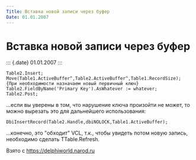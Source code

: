 ```yaml
---
Title: Вставка новой записи через буфер
Date: 01.01.2007
---
```



Вставка новой записи через буфер
================================

::: {.date}
01.01.2007
:::

    Table2.Insert;
    Move(Table1.ActiveBuffer^,Table2.ActiveBuffer^,Table1.RecordSize);
    {При необходимости назначаем новый первичный ключ}
    Table2.FieldByName('Primary Key').AsWhatever := whatever;
    Table2.Post;

...если вы уверены в том, что нарушение ключа произойти не может, то
можно вырезать это для дальнейшего использования:

    DbiInsertRecord(Table2.Handle,dbiNOLOCK,Table1.ActiveBuffer);

...конечно, это \"обходит\" VCL, т.к., чтобы увидеть потом новую
запись, необходимо сделать TTable.Refresh.

Взято с <https://delphiworld.narod.ru>
